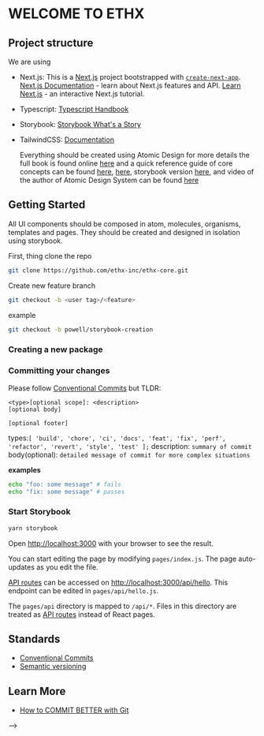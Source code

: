# WELCOME TO ETHX

## Project structure

We are using

-   Next.js:
    This is a [Next.js](https://nextjs.org/) project bootstrapped with [`create-next-app`](https://github.com/vercel/next.js/tree/canary/packages/create-next-app).
    [Next.js Documentation](https://nextjs.org/docs) - learn about Next.js features and API.
    [Learn Next.js](https://nextjs.org/learn) - an interactive Next.js tutorial.
-   Typescript:
    [Typescript Handbook](https://www.typescriptlang.org/docs/handbook/intro.html)
-   Storybook:
    [Storybook What's a Story](https://storybook.js.org/docs/react/get-started/whats-a-story)
-   TailwindCSS:
    [Documentation](https://tailwindcss.com/docs)

    Everything should be created using Atomic Design for more details the full book is found online [here](https://atomicdesign.bradfrost.com/table-of-contents/) and a quick reference guide of core concepts can be found [here](https://xd.adobe.com/ideas/process/ui-design/atomic-design-principles-methodology-101/), [here](https://bradfrost.com/blog/post/atomic-web-design/), storybook version [here](https://storybook.js.org/blog/storybook-addons-to-manage-data-state/), and video of the author of Atomic Design System can be found [here](https://www.youtube.com/watch?v=W-h1FtNYim4)

## Getting Started

All UI components should be composed in atom, molecules, organisms, templates and pages. They should be created and designed in isolation using storybook.

First, thing clone the repo

```bash
git clone https://github.com/ethx-inc/ethx-core.git
```

Create new feature branch

```bash
git checkout -b <user tag>/<feature>
```

example

```bash
git checkout -b powell/storybook-creation
```

### Creating a new package

### Committing your changes

Please follow [Conventional Commits](https://www.conventionalcommits.org/en/v1.0.0-beta.2/) but TLDR:

```
<type>[optional scope]: <description>
[optional body]

[optional footer]
```

types:`[ 'build', 'chore', 'ci', 'docs', 'feat', 'fix', 'perf', 'refactor', 'revert', 'style', 'test' ];`
description: `summary of commit`
body(optional): `detailed message of commit for more complex situations`

**examples**

```bash
echo "foo: some message" # fails
echo "fix: some message" # passes
```

### Start Storybook

```bash
yarn storybook
```

Open [http://localhost:3000](http://localhost:3000) with your browser to see the result.

You can start editing the page by modifying `pages/index.js`. The page auto-updates as you edit the file.

[API routes](https://nextjs.org/docs/api-routes/introduction) can be accessed on [http://localhost:3000/api/hello](http://localhost:3000/api/hello). This endpoint can be edited in `pages/api/hello.js`.

The `pages/api` directory is mapped to `/api/*`. Files in this directory are treated as [API routes](https://nextjs.org/docs/api-routes/introduction) instead of React pages.

## Standards

-   [Conventional Commits](https://www.conventionalcommits.org/en/v1.0.0-beta.2/)
-   [Semantic versioning](https://semver.org/#backusnaur-form-grammar-for-valid-semver-versions)

## Learn More

-   [How to COMMIT BETTER with Git](https://www.youtube.com/watch?v=Hlp-9cdImSM)

<!-- To learn more about Next.js, take a look at the following resources: -->

<!-- ## Deploy on Vercel

The easiest way to deploy your Next.js app is to use the [Vercel Platform](https://vercel.com/new?utm_medium=default-template&filter=next.js&utm_source=create-next-app&utm_campaign=create-next-app-readme) from the creators of Next.js.

Check out our [Next.js deployment documentation](https://nextjs.org/docs/deployment) for more details. --> -->

